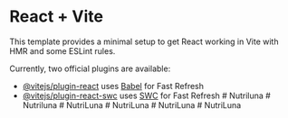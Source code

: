 # React + Vite

This template provides a minimal setup to get React working in Vite with HMR and some ESLint rules.

Currently, two official plugins are available:

- [@vitejs/plugin-react](https://github.com/vitejs/vite-plugin-react/blob/main/packages/plugin-react/README.md) uses [Babel](https://babeljs.io/) for Fast Refresh
- [@vitejs/plugin-react-swc](https://github.com/vitejs/vite-plugin-react-swc) uses [SWC](https://swc.rs/) for Fast Refresh
#   N u t r i l u n a  
 #   N u t r i l u n a  
 #   N u t r i L u n a  
 #   N u t r i L u n a  
 #   N u t r i L u n a  
 #   N u t r i L u n a  
 